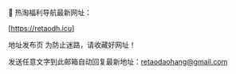 👀 热淘福利导航最新网址：

[https://retaodh.icu]

地址发布页 为防止迷路，请收藏好网址！

发送任意文字到此邮箱自动回复最新地址：retaodaohang@gmail.com
